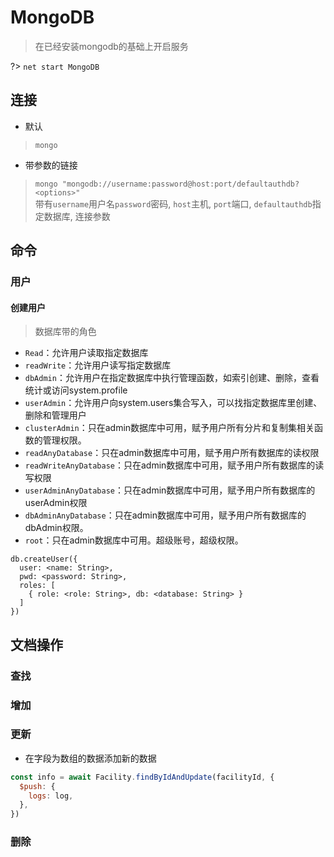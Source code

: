 # MongoDB

> 在已经安装mongodb的基础上开启服务  

?> `net start MongoDB`

## 连接
* 默认
> `mongo`

* 带参数的链接
> `mongo "mongodb://username:password@host:port/defaultauthdb?<options>"`  
> 带有`username`用户名`password`密码, `host`主机, `port`端口, `defaultauthdb`指定数据库, 连接参数

## 命令

### 用户

#### 创建用户
> 数据库带的角色
* `Read`：允许用户读取指定数据库
* `readWrite`：允许用户读写指定数据库
* `dbAdmin`：允许用户在指定数据库中执行管理函数，如索引创建、删除，查看统计或访问system.profile
* `userAdmin`：允许用户向system.users集合写入，可以找指定数据库里创建、删除和管理用户
* `clusterAdmin`：只在admin数据库中可用，赋予用户所有分片和复制集相关函数的管理权限。
* `readAnyDatabase`：只在admin数据库中可用，赋予用户所有数据库的读权限
* `readWriteAnyDatabase`：只在admin数据库中可用，赋予用户所有数据库的读写权限
* `userAdminAnyDatabase`：只在admin数据库中可用，赋予用户所有数据库的userAdmin权限
* `dbAdminAnyDatabase`：只在admin数据库中可用，赋予用户所有数据库的dbAdmin权限。
* `root`：只在admin数据库中可用。超级账号，超级权限。

```shell
db.createUser({
  user: <name: String>,
  pwd: <password: String>,
  roles: [
    { role: <role: String>, db: <database: String> }
  ]
})
```
## 文档操作

### 查找
### 增加
### 更新
* 在字段为数组的数据添加新的数据
```javascript
const info = await Facility.findByIdAndUpdate(facilityId, {
  $push: {
    logs: log,
  },
})
```
### 删除